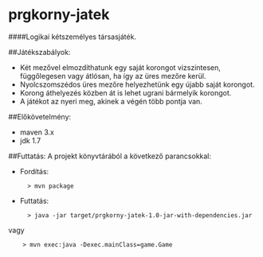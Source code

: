 # prgkorny-jatek
####Logikai kétszemélyes társasjáték.

##Játékszabályok:
- Két mezővel elmozdíthatunk egy saját korongot vizszintesen, függőlegesen vagy átlósan, ha így az üres mezőre kerül.
- Nyolcszomszédos üres mezőre helyezhetünk egy újabb saját korongot.
- Korong áthelyezés közben át is lehet ugrani bármelyik korongot.
- A játékot az nyeri meg, akinek a végén több pontja van.

##Előkövetelmény:
- maven 3.x
- jdk 1.7

##Futtatás:
A projekt könyvtárából a következő parancsokkal:

- Fordítás:

        > mvn package
- Futtatás:

        > java -jar target/prgkorny-jatek-1.0-jar-with-dependencies.jar
vagy

        > mvn exec:java -Dexec.mainClass=game.Game
